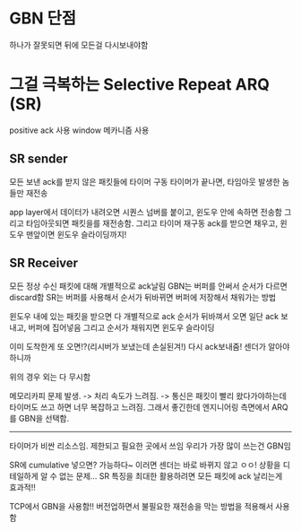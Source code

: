 # GBN 단점

하나가 잘못되면 뒤에 모든걸 다시보내야함

# 그걸 극복하는 Selective Repeat ARQ (SR)

positive ack 사용
window 메카니즘 사용

## SR sender

모든 보낸 ack를 받지 않은 패킷들에 타이머 구동
타이머가 끝나면, 타임아웃 발생한 놈들만 재전송

app layer에서 데이터가 내려오면 시퀀스 넘버를 붙이고, 윈도우 안에 속하면 전송함
그리고 타임아웃되면 패킷을를 재전송함. 그리고 타이머 재구동
ack를 받으면 채우고, 윈도우 맨앞이면 윈도우 슬라이딩까지!

## SR Receiver

모든 정상 수신 패킷에 대해 개별적으로 ack날림
GBN는 버퍼를 안써서 순서가 다르면 discard함
SR는 버퍼를 사용해서 순서가 뒤바뀌면 버퍼에 저장해서 채워가는 방법

윈도우 내에 있는 패킷을 받으면 다 개별적으로 ack
순서가 뒤바껴서 오면 일단 ack 보내고, 버퍼에 집어넣음
그리고 순서가 채워지면 윈도우 슬라이딩

이미 도착한게 또 오면!?(리시버가 보냈는데 손실된겨!) 다시 ack보내줌! 센더가 알아야하니까

위의 경우 외는 다 무시함

메모리카피 문제 발생. -> 처리 속도가 느려짐. -> 통신은 패킷이 빨리 왔다가야하는데 타이머도 쓰고 하면 너무 복잡하고 느려짐. 그래서 좋긴한데 엔지니어링 측면에서 ARQ를 GBN을 선택함.

---

타이머가 비싼 리소스임. 제한되고 필요한 곳에서 쓰임
우리가 가장 많이 쓰는건 GBN임

SR에 cumulative 넣으면? 가능하다~ 이러면 센더는 바로 바뀌지 않고 ㅇㅇ!
상황을 디테일하게 알 수 없는 문제... SR 특징을 최대한 활용하려면 모든 패킷에 ack 날리는게 효과적!!

TCP에서 GBN을 사용함!!
버전업하면서 불필요한 재전송을 막는 방법을 적용해서 사용함
